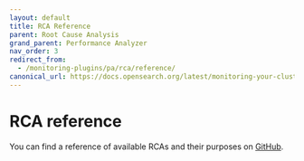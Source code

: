 ```yaml
---
layout: default
title: RCA Reference
parent: Root Cause Analysis
grand_parent: Performance Analyzer
nav_order: 3
redirect_from:
  - /monitoring-plugins/pa/rca/reference/
canonical_url: https://docs.opensearch.org/latest/monitoring-your-cluster/pa/rca/reference/
---
```


# RCA reference

You can find a reference of available RCAs and their purposes on [GitHub](https://github.com/opensearch-project/performance-analyzer-rca/tree/main/docs).
